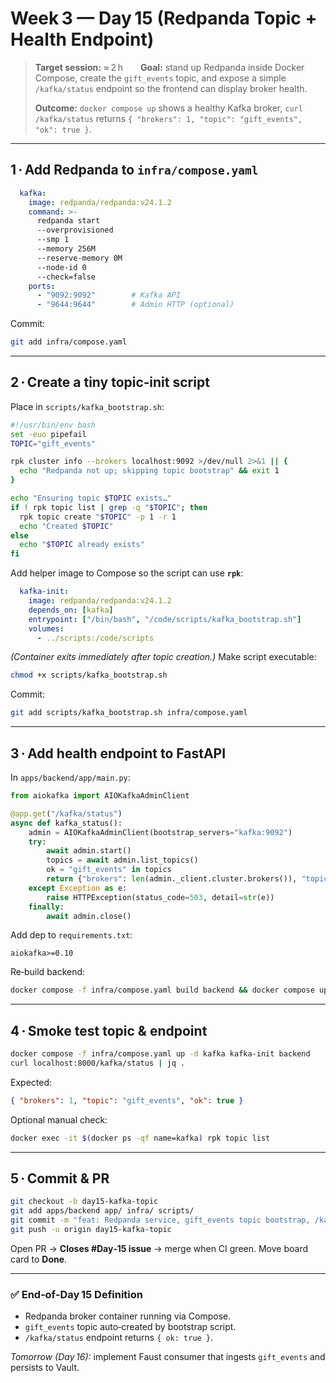 # Week 3 — Day 15 (Redpanda Topic + Health Endpoint)

> **Target session:** ≈ 2 h  **Goal:** stand up Redpanda inside Docker Compose, create the `gift_events` topic, and expose a simple `/kafka/status` endpoint so the frontend can display broker health.
>
> **Outcome:** `docker compose up` shows a healthy Kafka broker, `curl /kafka/status` returns `{ "brokers": 1, "topic": "gift_events", "ok": true }`.

---

## 1 · Add Redpanda to `infra/compose.yaml`

```yaml
  kafka:
    image: redpanda/redpanda:v24.1.2
    command: >-
      redpanda start
      --overprovisioned
      --smp 1
      --memory 256M
      --reserve-memory 0M
      --node-id 0
      --check=false
    ports:
      - "9092:9092"        # Kafka API
      - "9644:9644"        # Admin HTTP (optional)
```

Commit:

```bash
git add infra/compose.yaml
```

---

## 2 · Create a tiny topic‑init script

Place in `scripts/kafka_bootstrap.sh`:

```bash
#!/usr/bin/env bash
set -euo pipefail
TOPIC="gift_events"

rpk cluster info --brokers localhost:9092 >/dev/null 2>&1 || {
  echo "Redpanda not up; skipping topic bootstrap" && exit 1
}

echo "Ensuring topic $TOPIC exists…"
if ! rpk topic list | grep -q "$TOPIC"; then
  rpk topic create "$TOPIC" -p 1 -r 1
  echo "Created $TOPIC"
else
  echo "$TOPIC already exists"
fi
```

Add helper image to Compose so the script can use **`rpk`**:

```yaml
  kafka-init:
    image: redpanda/redpanda:v24.1.2
    depends_on: [kafka]
    entrypoint: ["/bin/bash", "/code/scripts/kafka_bootstrap.sh"]
    volumes:
      - ../scripts:/code/scripts
```

*(Container exits immediately after topic creation.)*
Make script executable:

```bash
chmod +x scripts/kafka_bootstrap.sh
```

Commit:

```bash
git add scripts/kafka_bootstrap.sh infra/compose.yaml
```

---

## 3 · Add health endpoint to FastAPI

In `apps/backend/app/main.py`:

```python
from aiokafka import AIOKafkaAdminClient

@app.get("/kafka/status")
async def kafka_status():
    admin = AIOKafkaAdminClient(bootstrap_servers="kafka:9092")
    try:
        await admin.start()
        topics = await admin.list_topics()
        ok = "gift_events" in topics
        return {"brokers": len(admin._client.cluster.brokers()), "topic": "gift_events", "ok": ok}
    except Exception as e:
        raise HTTPException(status_code=503, detail=str(e))
    finally:
        await admin.close()
```

Add dep to `requirements.txt`:

```
aiokafka>=0.10
```

Re‑build backend:

```bash
docker compose -f infra/compose.yaml build backend && docker compose up -d
```

---

## 4 · Smoke test topic & endpoint

```bash
docker compose -f infra/compose.yaml up -d kafka kafka-init backend
curl localhost:8000/kafka/status | jq .
```

Expected:

```json
{ "brokers": 1, "topic": "gift_events", "ok": true }
```

Optional manual check:

```bash
docker exec -it $(docker ps -qf name=kafka) rpk topic list
```

---

## 5 · Commit & PR

```bash
git checkout -b day15-kafka-topic
git add apps/backend app/ infra/ scripts/
git commit -m "feat: Redpanda service, gift_events topic bootstrap, /kafka/status endpoint"
git push -u origin day15-kafka-topic
```

Open PR → **Closes #Day‑15 issue** → merge when CI green.
Move board card to **Done**.

---

### ✅ End‑of‑Day 15 Definition

* Redpanda broker container running via Compose.
* `gift_events` topic auto‑created by bootstrap script.
* `/kafka/status` endpoint returns `{ ok: true }`.

*Tomorrow (Day 16):* implement Faust consumer that ingests `gift_events` and persists to Vault.
